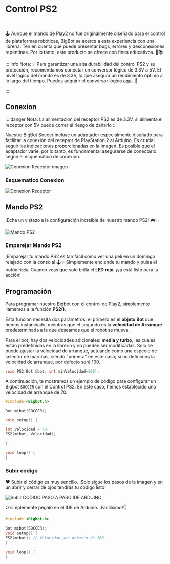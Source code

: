 <script setup>
import LiteVideo from '/../Components/LiteVideo.vue'
</script>

# Control PS2
  <br/>
  <LiteVideo
    id="lrEBo1PbUA4"
    title="Bigbot MAGIC SOCCER PS2"
    thumbnail="/PS2MagicSOCCER.webp"
  />


🕹️ Aunque el mando de Play2 no fue originalmente diseñado para el control de plataformas robóticas, BigBot se acerca a esta experiencia con una librería. Ten en cuenta que puede presentar bugs, errores y desconexiones repentinas. Por lo tanto, este producto se ofrece con fines educativos. 🤖📚

::: info Nota:
💡 Para garantizar una alta durabilidad del control PS2 y su protección, recomendamos conectar un conversor lógico de 3.3V a 5V. El nivel lógico del mando es de 3.3V, lo que asegura un rendimiento óptimo a lo largo del tiempo. Puedes adquirir el conversor lógico [aquí](https://www.bigtronica.com/comunicaciones/conversores-de-senal/300-conversor-nivel-logico-4ch-5053212003005.html?search_query=conversor+logico&results=83). 🔗

:::

## Conexion

::: danger Nota:
La alimentacion del receptor PS2 es de 3.3V, si alimenta el receptor con 5V puede correr el riesgo de dañarlo
:::

Nuestro BigBot Soccer incluye un adaptador especialmente diseñado para facilitar la conexión del receptor de PlayStation 2 al Arduino. Es crucial seguir las indicaciones proporcionadas en la imagen. Es posible que el adaptador varíe, por lo tanto, es fundamental asegurarse de conectarlo según el esquemático de conexión.

![Conexion Receptor imagen](/PS2Receptor.webp)

### Esquematico Conexion
![Conexion Receptor](/receptor.webp)


## Mando PS2

¡Echa un vistazo a la configuración increíble de nuestro mando PS2! 🎮✨

![Mando PS2](/mandoPS2.webp)


### Emparejar Mando PS2

¡Emparejar tu mando PS2 es tan fácil como ver una peli en un domingo relajado con la consola! 🕹️✨ Simplemente enciende tu mando y pulsa el botón `Mode`. Cuando veas que solo brilla el **LED rojo**, ¡ya está listo para la acción!

  <LiteVideo
    id="63equ-vTId8"
    title="Emparejar Mando PS2"
  />

## Programación

Para programar nuestro Bigbot con el control de Play2, simplemente llamamos a la función **PS2()**.

Esta función necesita dos parámetros: el primero es el **objeto Bot** que hemos instanciado, mientras que el segundo es la **velocidad de Arranque** predeterminada a la que deseamos que el robot se mueva. 

Para el bot, hay dos velocidades adicionales: **media y turbo**, las cuales están predefinidas en la libreria y no pueden ser modificadas. Solo se puede ajustar la velocidad de arranque, actuando como una especie de selector de marchas, siendo "primera" en este caso; si no definimos la velocidad de arranque, por defecto será 100.
```c
void PS2(Bot &bot, int minVelocidad=100);
```

A continuación, te mostramos un ejemplo de código para configurar un Bigbot `SOCCER` con el Control PS2. En este caso, hemos establecido una velocidad de arranque de 70.
```c
#include <Bigbot.h>

Bot mibot(SOCCER);

void setup() {

int Velocidad = 70;
PS2(mibot, Velocidad);

}

void loop() {
}
```

### Subir codigo
❤ Subir el código es muy sencillo. ¡Solo sigue los pasos de la imagen y en un abrir y cerrar de ojos tendrás tu código listo!

![Subir CODIGO PASO A PASO IDE ARDUINO](/IDE_PS2.webp)

O simplemente pégalo en el IDE de Arduino. ¡Facilísimo!👇

```c
#include <Bigbot.h>

Bot mibot(SOCCER);
void setup() {
PS2(mibot); // Velocidad por defecto de 100
}

void loop() {
}
```

